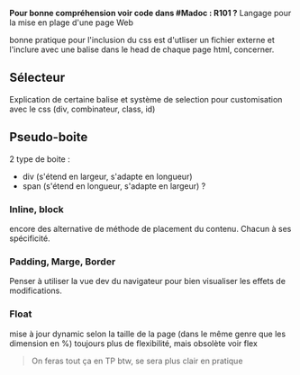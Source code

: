**Pour bonne compréhension voir code dans #Madoc : R101 ?**
Langage pour la mise en plage d'une page Web

bonne pratique pour l'inclusion du css est d'utliser un fichier externe et l'inclure avec une balise dans le head de chaque page html, concerner.

## Sélecteur
Explication de certaine balise et système de selection pour customisation avec le css (div, combinateur, class, id)

## Pseudo-boite
2 type de boite : 
- div (s'étend en largeur, s'adapte en longueur)
- span (s'étend en longueur, s'adapte en largeur) ?
### Inline, block
encore des alternative de méthode de placement du contenu. Chacun à ses spécificité.
### Padding, Marge, Border
Penser à utiliser la vue dev du navigateur pour bien visualiser les effets de modifications.
### Float
mise à jour dynamic selon la taille de la page (dans le même genre que les dimension en %) toujours plus de flexibilité, mais obsolète voir flex

> On feras tout ça en TP btw, se sera plus clair en pratique